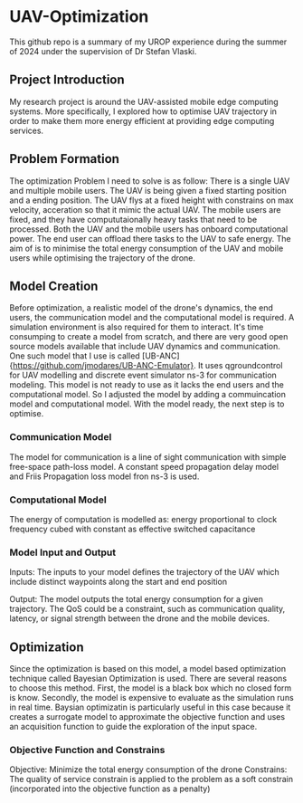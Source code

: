# UAV-Optimization
This github repo is a summary of my UROP experience during the summer of 2024 under the supervision of Dr Stefan Vlaski.
## Project Introduction
My research project is around the UAV-assisted mobile edge computing systems. More specifically, I explored how to optimise UAV trajectory in order to make them more energy efficient at providing edge computing services. 
## Problem Formation
The optimization Problem I need to solve is as follow:
There is a single UAV and multiple mobile users. The UAV is being given a fixed starting position and a ending position. The UAV flys at a fixed height with constrains on max velocity, acceration so that it mimic the actual UAV. The mobile users are fixed, and they have compututaionally heavy tasks that need to be processed. Both the UAV and the mobile users has onboard computational power. The end user can offload there tasks to the UAV to safe energy. The aim of is to minimise the total energy consumption of the UAV and mobile users while optimising the trajectory of the drone.
## Model Creation
Before optimization, a realistic model of the drone's dynamics, the end users, the communication model and the computational model is required. A simulation environment is also required for them to interact. It's time consumping to create a model from scratch, and there are very good open source models available that include UAV dynamics and communication. One such model that I use is called [UB-ANC]{https://github.com/jmodares/UB-ANC-Emulator}. It uses qgroundcontrol for UAV modelling and discrete event simulator ns-3 for communication modeling. This model is not ready to use as it lacks the end users and the computational model. So I adjusted the model by adding a commuincation model and computational model. With the model ready, the next step is to optimise.
### Communication Model
The model for communication is a line of sight communication with simple free-space path-loss model. A constant speed propagation delay model and Friis Propagation loss model fron ns-3 is used.
### Computational Model
The energy of computation is modelled as: energy proportional to clock frequency cubed with constant as effective switched capacitance
### Model Input and Output
Inputs: The inputs to your model defines the trajectory of the UAV which include distinct waypoints along the start and end position

Output: The model outputs the total energy consumption for a given trajectory. The QoS could be a constraint, such as communication quality, latency, or signal strength between the drone and the mobile devices.
## Optimization
Since the optimization is based on this model, a model based optimization technique called Bayesian Optimization is used. There are several reasons to choose this method. First, the model is a black box which no closed form is know. Secondly, the model is expensive to evaluate as the simulation runs in real time. Baysian optimizatin is particularly useful in this case because it creates a surrogate model to approximate the objective function and uses an acquisition function to guide the exploration of the input space.
### Objective Function and Constrains
Objective: Minimize the total energy consumption of the drone 
Constrains: The quality of service constrain is applied to the problem as a soft constrain (incorporated into the objective function as a penalty)


